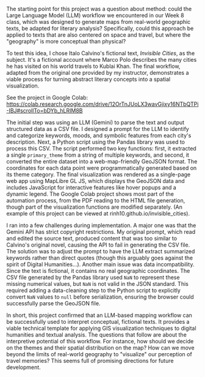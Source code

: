 The starting point for this project was a question about method: could the Large Language Model (LLM) workflow we encountered in our Week 8 class, which was designed to generate maps from real-world geographic texts, be adapted for literary analysis? Specifically, could this approach be applied to texts that are also centered on space and travel, but where the "geography" is more conceptual than physical?

To test this idea, I chose Italo Calvino's fictional text, *Invisible Cities*, as the subject. It's a fictional account where Marco Polo describes the many cities he has visited on his world travels to Kublai Khan. The final workflow, adapted from the original one provided by my instructor, demonstrates a viable process for turning abstract literary concepts into a spatial visualization.

See the project in Google Colab: https://colab.research.google.com/drive/12OrTnJUoLX3wavGjixy16NTbQTPi-IBJ#scrollTo=bDYb_hLRIM8B

The initial step was using an LLM (Gemini) to parse the text and output structured data as a CSV file. I designed a prompt for the LLM to identify and categorize keywords, moods, and symbolic features from each city's description. Next, a Python script using the Pandas library was used to process this CSV. The script performed two key functions: first, it extracted a single `primary_theme` from a string of multiple keywords, and second, it converted the entire dataset into a web-map-friendly GeoJSON format. The coordinates for each data point were programmatically generated based on its theme category. The final visualization was rendered as a single-page web app using MapLibre GL JS, which displays the GeoJSON data and includes JavaScript for interactive features like hover popups and a dynamic legend. The Google Colab project shows most part of the automation process, from the PDF reading to the HTML file generation, though part of the visualization functions are modified separately. (An example of this project can be viewed at rinh10.github.io/invisible_cities).

I ran into a few challenges during implementation. A major one was that the Gemini API has strict copyright restrictions. My original prompt, which read and edited the source text, produced content that was too similar to Calvino's original novel, causing the API to fail in generating the CSV file. The solution was to adjust the prompt to have the LLM extract summarized keywords rather than direct quotes (though this arguably goes against the spirit of Digital Humanities...). Another main issue was data incompatibility. Since the text is fictional, it contains no real geographic coordinates. The CSV file generated by the Pandas library used `NaN` to represent these missing numerical values, but `NaN` is not valid in the JSON standard. This required adding a data-cleaning step to the Python script to explicitly convert `NaN` values to `null` before serialization, ensuring the browser could successfully parse the GeoJSON file.

In short, this project confirmed that an LLM-based mapping workflow can be successfully used to interpret conceptual, fictional texts. It provides a viable technical template for applying GIS visualization techniques to digital humanities and textual analysis. The questions that follow are about the interpretive potential of this workflow. For instance, how should we decide on the themes and their spatial distribution on the map? How can we move beyond the limits of real-world geography to "visualize" our perception of travel memories? This seems full of promising directions for future development.
